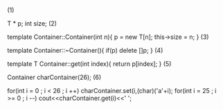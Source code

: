 (1)

  T * p;
  int size; 
(2)

template <class T>
Container::Container(int n){
   p = new T[n];
   this->size = n;
}
(3)

template <class T>
Container::~Container(){
   if(p) delete []p;
}
(4)

template <class T>
 T Container::get(int index){
    return p[index];
 }
(5)

 Container<char> charContainer(26);
(6)

for(int i = 0 ; i < 26 ; i ++)
   charContainer.set(i,(char)('a'+i);
for(int i = 25 ; i >= 0 ; i --)
   cout<<charContainer.get(i)<<' '; 
